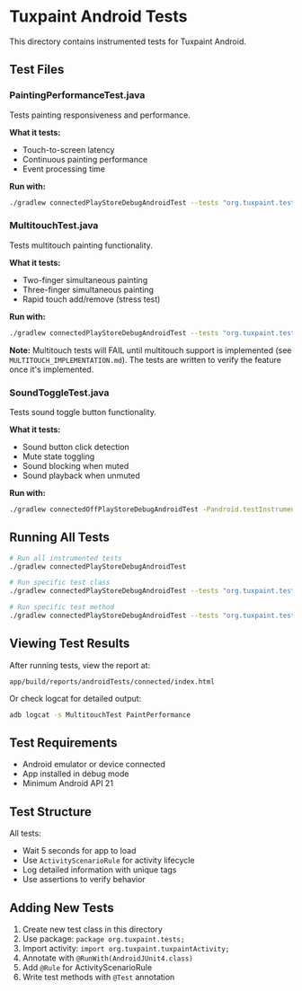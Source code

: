 # Tuxpaint Android Tests

This directory contains instrumented tests for Tuxpaint Android.

## Test Files

### PaintingPerformanceTest.java
Tests painting responsiveness and performance.

**What it tests:**
- Touch-to-screen latency
- Continuous painting performance
- Event processing time

**Run with:**
```bash
./gradlew connectedPlayStoreDebugAndroidTest --tests "org.tuxpaint.tests.PaintingPerformanceTest"
```

### MultitouchTest.java
Tests multitouch painting functionality.

**What it tests:**
- Two-finger simultaneous painting
- Three-finger simultaneous painting
- Rapid touch add/remove (stress test)

**Run with:**
```bash
./gradlew connectedPlayStoreDebugAndroidTest --tests "org.tuxpaint.tests.MultitouchTest"
```

**Note:** Multitouch tests will FAIL until multitouch support is implemented (see `MULTITOUCH_IMPLEMENTATION.md`). The tests are written to verify the feature once it's implemented.

### SoundToggleTest.java
Tests sound toggle button functionality.

**What it tests:**
- Sound button click detection
- Mute state toggling
- Sound blocking when muted
- Sound playback when unmuted

**Run with:**
```bash
./gradlew connectedOffPlayStoreDebugAndroidTest -Pandroid.testInstrumentationRunnerArguments.class=org.tuxpaint.tests.SoundToggleTest
```

## Running All Tests

```bash
# Run all instrumented tests
./gradlew connectedPlayStoreDebugAndroidTest

# Run specific test class
./gradlew connectedPlayStoreDebugAndroidTest --tests "org.tuxpaint.tests.MultitouchTest"

# Run specific test method
./gradlew connectedPlayStoreDebugAndroidTest --tests "org.tuxpaint.tests.MultitouchTest.testTwoFingerSimultaneousPainting"
```

## Viewing Test Results

After running tests, view the report at:
```
app/build/reports/androidTests/connected/index.html
```

Or check logcat for detailed output:
```bash
adb logcat -s MultitouchTest PaintPerformance
```

## Test Requirements

- Android emulator or device connected
- App installed in debug mode
- Minimum Android API 21

## Test Structure

All tests:
- Wait 5 seconds for app to load
- Use `ActivityScenarioRule` for activity lifecycle
- Log detailed information with unique tags
- Use assertions to verify behavior

## Adding New Tests

1. Create new test class in this directory
2. Use package: `package org.tuxpaint.tests;`
3. Import activity: `import org.tuxpaint.tuxpaintActivity;`
4. Annotate with `@RunWith(AndroidJUnit4.class)`
5. Add `@Rule` for ActivityScenarioRule
6. Write test methods with `@Test` annotation
